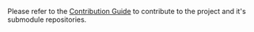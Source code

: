 Please refer to the [Contribution Guide](https://github.com/Seagate/Storage-Assist/blob/main/CONTRIBUTING.md) to contribute to the project and it's submodule repositories.

